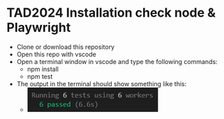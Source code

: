 # TAD2024 Installation check node & Playwright

* Clone or download this repository
* Open this repo with vscode
* Open a terminal window in vscode and type the following commands:
  * npm install
  * npm test
* The output in the terminal should show something like this:
  * ![all tests passed](image.png)